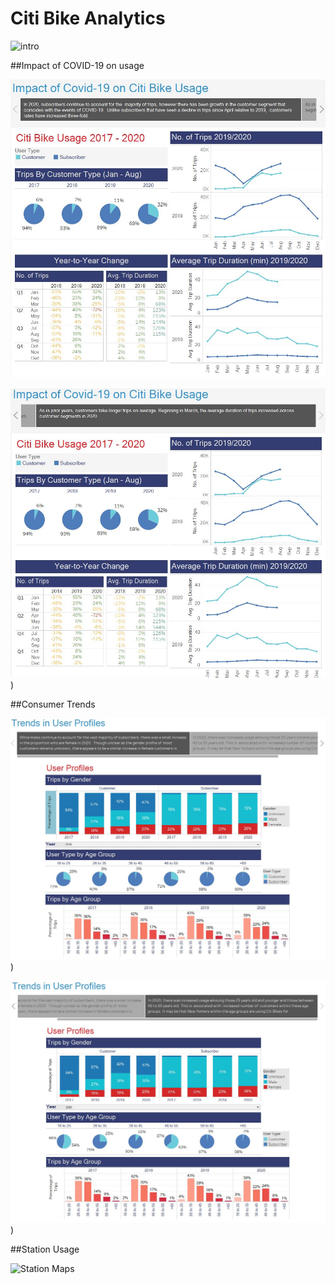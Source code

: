 # Citi Bike Analytics

![intro](Images/intro.png)

##Impact of COVID-19 on usage

![COVID-19 Impact](Images/Story_1_Slide_1.jpg)


![COVID-19 Impact](Images/Story_1_Slide_2.jpg)
)

##Consumer Trends

![Profiles](Images/Story_2_Slide_1.jpg)
)


![Profiles](Images/Story_2_Slide_2.jpg)
)

##Station Usage

![Station Maps](Images/Station_dashboard.png)
